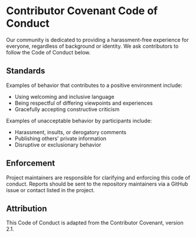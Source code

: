 # Contributor Covenant Code of Conduct

Our community is dedicated to providing a harassment-free experience for everyone, regardless of background or identity. We ask contributors to follow the Code of Conduct below.

## Standards
Examples of behavior that contributes to a positive environment include:
- Using welcoming and inclusive language
- Being respectful of differing viewpoints and experiences
- Gracefully accepting constructive criticism

Examples of unacceptable behavior by participants include:
- Harassment, insults, or derogatory comments
- Publishing others' private information
- Disruptive or exclusionary behavior

## Enforcement
Project maintainers are responsible for clarifying and enforcing this code of conduct. Reports should be sent to the repository maintainers via a GitHub issue or contact listed in the project.

## Attribution
This Code of Conduct is adapted from the Contributor Covenant, version 2.1.
